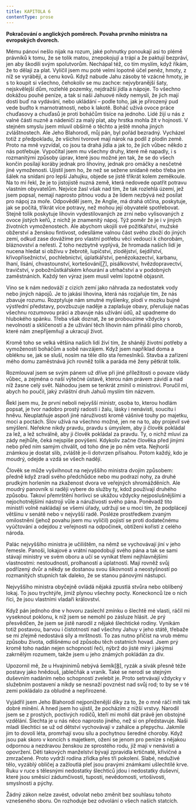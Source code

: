 ```yaml
---
title: KAPITOLA 6
contentType: prose
---
```


**Pokračování o anglických poměrech. Povaha prvního ministra na evropských dvorech.**

Mému pánovi nešlo nijak na rozum, jaké pohnutky ponoukají asi to plémě právníků k tomu, že se tolik matou, znepokojují a trápí a že paktují bezpráví, jen aby škodili svým spolutvorům. Nechápal též, co tím myslím, když říkám, že to dělají za plat. Vylíčil jsem mu poté velmi lopotně účel peněz, hmoty, z níž se vyrábějí, a cenu kovů. Když nabude Jahu zásoby té vzácné hmoty, je s to koupit si všechno, čehokoliv se mu zachce: nejvybranější šaty, nejskvělejší dům, rozlehlé pozemky, nejdražší jídla a nápoje. To všechno dokážou pouhé peníze, a tak si naši Jahuové nikdy nemyslí, že jich mají dosti buď na vydávání, nebo ukládání – podle toho, jak je přirozený pud vede buďto k marnotratnosti, nebo k lakotě. Boháč užívá ovoce práce chuďasovy a chuďasů je proti boháčům tisíce na jednoho. Lidé žijí u nás z valné části nuzně a nádeničí za malý plat, aby hrstka mohla žít v hojnosti. V stejném smyslu jsem mluvil obšírně o těchto a ještě mnoha jiných zvláštnostech. Ale Jeho Blahorodí, můj pán, byl pořád bezradný. Vycházel totiž z předpokladu, že všichni tvorové mají nárok na podíl z plodin země. Proto na mně vyzvídal, co jsou ta drahá jídla a jak to, že jich vůbec někdo z nás potřebuje. Vypočítal jsem mu všechny druhy, které mě napadly, i s rozmanitými způsoby úprav, které jsou možné jen tak, že se do všech končin posílají koráby jednak pro lihoviny, jednak pro omáčky a nesčetné jiné vymoženosti. Ujistil jsem ho, že než se sežene snídaně nebo třeba jen šálek na snídani pro lepší Jahujku, objede se jistě třikrát kolem zeměkoule. Na to mi řekl, že je to jistojistě nuzná země, která nedovede opatřit potravu vlastním obyvatelům. Nejvíce žasl však nad tím, že tak rozlehlá území, jež jsem popsal, nemají naprosto pitnou vodu a že lidem nezbývá než posílat pro nápoj za moře. Odpověděl jsem, že Anglie, má drahá otčina, poskytuje, jak se počítá, třikrát více potravy, než mohou její obyvatelé spotřebovat. Stejně tolik poskytuje lihovin vydestilovaných ze zrní nebo vylisovaných z ovoce jistých keřů, z nichž je znamenitý nápoj. Týž poměr že je i v jiných životních vymoženostech. Ale abychom ukojili své požitkářství, mužské obžerství a ženskou fintivost, odesíláme valnou část svého zboží do jiných zemí, odkud zase dovážíme pro vlastní potřebu věci vedoucí k chorobám, bláznovství a neřesti. Z toho nezbytně vyplývá, že hromada našich lidí je nucena hledat si obživu v žebrotě, lupičství, zlodějství, šejdířství, křivopřísežnictví, pochlebnictví, úplatkářství, penězokazectví, karbanu, lhaní, lísání, chvastounství, kortešování[\[7\]](./resources/undefined), pisálkovství, hvězdopravectví, travičství, v pobožnůstkářském kňourání a utrhačství a v podobných zaměstnáních. Každý ten výraz jsem musil velmi lopotně objasnit.

Víno se k nám nedováží z cizích zemí jako náhrada za nedostatek vody nebo jiných nápojů. Je to jakási lihovina, která nás rozjařuje tím, že nás zbavuje rozumu. Rozptyluje nám smutné myšlenky, plodí v mozku bujné výstřední představy, povzbuzuje naděje a zaplašuje obavy, přerušuje načas všechnu rozumovou práci a zbavuje nás užívání údů, až upadneme do hlubokého spánku. Třeba však doznat, že se probouzíme vždycky s nevolností a sklíčeností a že užívání těch lihovin nám přináší plno chorob, které nám znepříjemňují a ukracují život.

Kromě toho se velká většina našich lidí živí tím, že shánějí životní potřeby a vymoženosti boháčům a sobě navzájem. Když jsem například doma a obléknu se, jak se sluší, nosím na těle dílo sta řemeslníků. Stavba a zařízení mého domu zaměstnává jich rovněž tolik a paráda mé ženy pětkrát tolik.

Rozmlouval jsem se svým pánem už dříve při jiné příležitosti o povaze vlády vůbec, a zejména o naší výtečné ústavě, kterou nám právem závidí a nad níž žasne celý svět. Náhodou jsem se tenkrát zmínil o ministrovi. Poručil mi, abych ho poučil, jaký zvláštní druh Jahuů myslím tím názvem.

Řekl jsem mu, že první neboli nejvyšší ministr, osoba to, kterou hodlám popsat, je tvor nadobro prostý radosti i žalu, lásky i nenávisti, soucitu i hněvu. Neuplatňuje aspoň jiné náruživosti kromě vášnivé touhy po majetku, moci a poctách. Slov užívá na všechno možné, jen ne na to, aby projevil své smýšlení. Neřekne nikdy pravdu, pravdu s úmyslem, aby ji člověk pokládal za lež, a lež schválně, aby ji člověk pokládal za pravdu. Ty, o nichž mluví za zády nejhůře, čeká nejspíše povýšení. Kdykoliv začne člověka před jinými nebo před ním samým chválit, od toho dne je po něm veta. Nejhorší známkou je dostat slib, zvláště je-li dotvrzen přísahou. Potom každý, kdo je moudrý, odejde a vzdá se všech nadějí.

Člověk se může vyšvihnout na nejvyššího ministra dvojím způsobem: předně když zradí svého předchůdce nebo mu podrazí nohy, za druhé prudkým horlením na zkaženost dvora ve veřejných shromážděních. Ale moudrý panovník si raději vybere do služby ty, kdož používají druhého způsobu. Takoví přemrštění horlivci se ukážou vždycky nejposlušnějšími a nejochotnějšími nástroji vůle a náruživosti svého pána. Poněvadž tito ministři volně nakládají se všemi úřady, udržují se u moci tím, že podplácejí většinu v senátě nebo v nejvyšší radě. Posléze prostředkem zvaným omilostnění (jehož povahu jsem mu vylíčil) pojistí se proti dodatečnému vyúčtování a odejdou z veřejnosti na odpočinek, obtíženi kořistí z celého národa.

Palác nejvyššího ministra je učilištěm, na němž se vychovávají jiní v jeho řemesle. Panoši, lokajové a vrátní napodobují svého pána a tak se sami stávají ministry ve svém oboru a učí se vynikat třemi nejhlavnějšími vlastnostmi: nestoudností, prolhaností a úplatností. Mají rovněž svůj podřízený dvůr a někdy se dostanou svou šikovností a neostyšností po rozmanitých stupních tak daleko, že se stanou pánovými nástupci.

Nejvyššího ministra obyčejně ovládá nějaká zpustlá stvůra nebo oblíbený lokaj. To jsou trychtýře, jimiž plynou všechny pocty. Koneckonců lze o nich říci, že jsou vlastními vladaři království.

Když pán jednoho dne v hovoru zaslechl zmínku o šlechtě mé vlasti, ráčil mi vyseknout poklonu, k níž jsem se nemohl po zásluze hlásit. Je prý přesvědčen, že jsem se jistě narodil z nějaké šlechtické rodiny. Vynikám totiž postavou, barvou i čistotností nad všechny Jahuy v jeho státě, třebaže se mi zřejmě nedostává síly a mrštnosti. To zas nutno přičíst na vrub mému způsobu života, odlišnému od způsobu těch ostatních hovad. Jsem prý kromě toho nadán nejen schopností řeči, nýbrž do jisté míry i jakýmsi zakrnělým rozumem, takže jsem u jeho známých pokládán za div.

Upozornil mě, že u Hvajninimů nebývá šemík[\[8\]](./resources/undefined), ryzák a sivák přesně téže postavy jako hnědouš, jablečňák a vraník. Také se nerodí se stejným duševním nadáním nebo schopností zvelebit je. Proto setrvávají vždycky v služebním postavení a nikdy se nesnaží povznést nad svůj rod; to by se v té zemi pokládalo za obludné a nepřirozené.

Vyjádřil jsem Jeho Blahorodí nejponíženější díky za to, že o mně ráčí míti tak dobré mínění. A hned jsem ho ujistil, že pocházím z nižší vrstvy. Narodil jsem se z prostých, poctivých rodičů, kteří mi mohli dát právě jen obstojné vzdělání. Šlechta je u nás něco naprosto jiného, než si on představuje. Naši mladí šlechtici se už od dětství vychovávají v zahálce a přepychu. Jakmile jim to dovolí léta, promrhají svou sílu a pochytnou šeredné choroby. Když jsou pak skoro v koncích s majetkem, ožení se jenom pro peníze s nějakou odpornou a nezdravou ženskou ze sprostého rodu, již mají v nenávisti a opovržení. Děti takových manželství bývají zpravidla krtičnaté, křivičné a zmrzačené. Proto vydrží rodina zřídka přes tři pokolení. Slabé, neduživé tělo, vyzáblý obličej a zažloutlá pleť jsou pravými známkami ušlechtilé krve. Ruku v ruce s tělesnými nedostatky šlechticů jdou i nedostatky duševní, které jsou směsicí zádumčivosti, tuposti, nevědomosti, vrtošivosti, smyslnosti a pýchy.

Žádný zákon nelze zavést, odvolat nebo změnit bez souhlasu tohoto vznešeného sboru. On rozhoduje bez odvolání o všech našich statcích.
